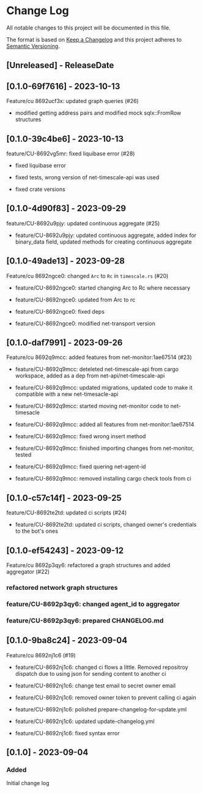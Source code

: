 # Change Log
All notable changes to this project will be documented in this file.

The format is based on [Keep a Changelog](http://keepachangelog.com/)
and this project adheres to [Semantic Versioning](http://semver.org/).

## [Unreleased] - ReleaseDate

<!-- [START AUTO UPDATE] -->
<!-- Please keep comment here to allow auto-update -->
## [0.1.0-69f7616] - 2023-10-13

Feature/cu 8692ucf3x: updated graph queries (#26)

* modified getting address pairs and modified mock sqlx::FromRow structures
<!-- [END AUTO UPDATE] -->
## [0.1.0-39c4be6] - 2023-10-13

feature/CU-8692vg5mr: fixed liquibase error (#28)

* fixed liquibase error

* fixed tests, wrong version of net-timescale-api was used

* fixed crate versions
## [0.1.0-4d90f83] - 2023-09-29

feature/CU-8692u9pjy: updated continuous aggregate (#25)

* feature/CU-8692u9pjy: updated continuous aggregate, added index for binary_data field, updated methods for creating continuous aggregate
## [0.1.0-49ade13] - 2023-09-28

Feature/cu 8692ngce0: changed `Arc` to `Rc` in `timescale.rs` (#20)

* feature/CU-8692ngce0: started changing Arc to Rc where necessary

* feature/CU-8692ngce0: updated from Arc to rc

* feature/CU-8692ngce0: fixed deps

* feature/CU-8692ngce0: modified net-transport version
## [0.1.0-daf7991] - 2023-09-26

Feature/cu 8692q9mcc: added features from net-monitor:1ae67514 (#23)

* feature/CU-8692q9mcc: deteleted net-timescale-api from cargo workspace, added as a dep from net-api/net-timescale-api

* feature/CU-8692q9mcc: updated migrations, updated code to make it compatible with a new net-timesacle-api

* feature/CU-8692q9mcc: started moving net-monitor code to net-timesacle

* feature/CU-8692q9mcc: added all features from net-monitor:1ae67514

* feature/CU-8692q9mcc: fixed wrong insert method

* feature/CU-8692q9mcc: finished importing changes from net-monitor, tested

* feature/CU-8692q9mcc: fixed quering net-agent-id

* feature/CU-8692q9mcc: removed installing cargo check tools from ci
## [0.1.0-c57c14f] - 2023-09-25

feature/CU-8692te2td: updated ci scripts (#24)

* feature/CU-8692te2td: updated ci scripts, changed owner's credentials to the bot's ones
## [0.1.0-ef54243] - 2023-09-12

Feature/cu 8692p3qy6: refactored a graph structures and added aggregator (#22)

### refactored network graph structures

### feature/CU-8692p3qy6: changed agent_id to aggregator

### feature/CU-8692p3qy6: prepared CHANGELOG.md
## [0.1.0-9ba8c24] - 2023-09-04

Feature/cu 8692nj1c6 (#19)

* feature/CU-8692nj1c6: changed ci flows a little. Removed repositroy dispatch due to using json for sending content to another ci

* feature/CU-8692nj1c6: change test email to secret owner email

* feature/CU-8692nj1c6: removed owner token to prevent calling ci again

* feature/CU-8692nj1c6: polished prepare-changelog-for-update.yml

* feature/CU-8692nj1c6: updated update-changelog.yml

* feature/CU-8692nj1c6: fixed syntax error
## [0.1.0] - 2023-09-04

### Added
Initial change log
